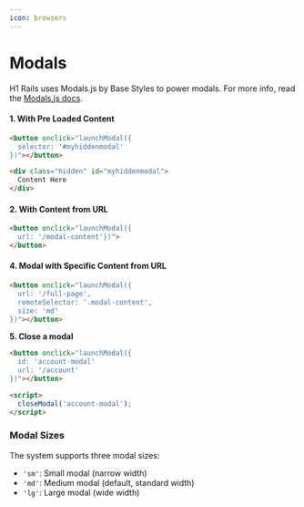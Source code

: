 ```yaml
---
icon: browsers
---
```


# Modals

H1 Rails uses Modals.js by Base Styles to power modals. For more info, read the [Modals.js docs](../../js-components/modals.js.md).

#### 1. With Pre Loaded Content

```html
<button onclick="launchModal({
  selector: '#myhiddenmodal'
})"></button>

<div class="hidden" id="myhiddenmodal">
  Content Here
</div>
```

#### 2. With Content from URL

```html
<button onclick="launchModal({
  url: '/modal-content'})">
</button>
```

#### 4. Modal with Specific Content from URL

```html
<button onclick="launchModal({
  url: '/full-page',
  remoteSelector: '.modal-content',
  size: 'md'
})"></button>
```

**5. Close a modal**&#x20;

```html
<button onclick="launchModal({
  id: 'account-modal'
  url: '/account'
})"></button>

<script>
  closeModal('account-modal');
</script>
```

### Modal Sizes

The system supports three modal sizes:

* `'sm'`: Small modal (narrow width)
* `'md'`: Medium modal (default, standard width)
* `'lg'`: Large modal (wide width)

